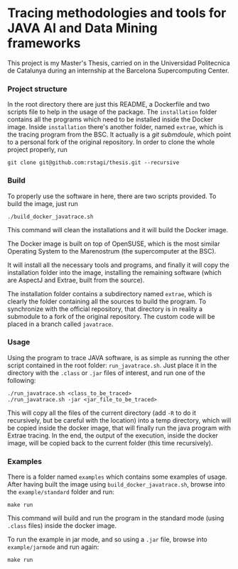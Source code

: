 # Tracing methodologies and tools for JAVA AI and Data Mining frameworks #

This project is my Master's Thesis, carried on in the Universidad Politecnica de Catalunya during an internship at the Barcelona Supercomputing Center.




### Project structure ###

In the root directory there are just this README, a Dockerfile and two scripts file to help in the usage of the package. The `installation` folder contains all the programs which need to be installed inside  the Docker image. Inside `installation` there's another folder, named `extrae`, which is the tracing program from the BSC. It actually is a *git submdoule*, which point to a personal fork of the original repository. In order to clone the whole project properly, run

	git clone git@github.com:rstagi/thesis.git --recursive



### Build ###

To properly use the software in here, there are two scripts provided. To build the image, just run
	
	./build_docker_javatrace.sh

This command will clean the installations and it will build the Docker image.

The Docker image is built on top of OpenSUSE, which is the most similar Operating System to the Marenostrum (the supercomputer at the BSC).

It will install all the necessary tools and programs, and finally it will copy the installation folder into the image, installing the remaining software (which are AspectJ and Extrae, built from the source).

The installation folder contains a subdirectory named `extrae`, which is clearly the folder containing all the sources to build the program. To synchronize with the official repository, that directory is in reality a submodule to a fork of the original repository. The custom code will be placed in a branch called `javatrace`.


### Usage ###

Using the program to trace JAVA software, is as simple as running the other script contained in the root folder: `run_javatrace.sh`. Just place it in the directory with the `.class` or `.jar` files of interest, and run one of the following:
 
	./run_javatrace.sh <class_to_be_traced>
	./run_javatrace.sh -jar <jar_file_to_be_traced>

This will copy all the files of the current directory (add `-R` to do it recursively, but be careful with the location) into a temp directory, which will be copied inside the docker image, that will finally run the java program with Extrae tracing. In the end, the output of the execution, inside the docker image, will be copied back to the current folder (this time recursively).


### Examples ###

There is a folder named `examples` which contains some examples of usage. After having built the image using `build_docker_javatrace.sh`, browse into the `example/standard` folder and run:

	make run

This command will build and run the program in the standard mode (using `.class` files) inside the docker image.

To run the example in jar mode, and so using a `.jar` file, browse into `example/jarmode` and run again:

	make run


